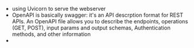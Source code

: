 - using Uvicorn to serve the webserver
- OpenAPI is basically swagger: it's an API descrption format for REST APIs. An OpenAPI file allows you to describe the endpoints, operations (GET, POST), input params and output schemas, Authentication methods, and other information
-
